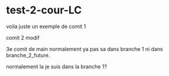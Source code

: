 # test-2-cour-LC

voila juste un exemple de comit 1

comit 2 modif

3e comit de main normalement ya pas sa dans branche 1 ni dans branche_2_future.

normalement la je suis dans la branche 1?
